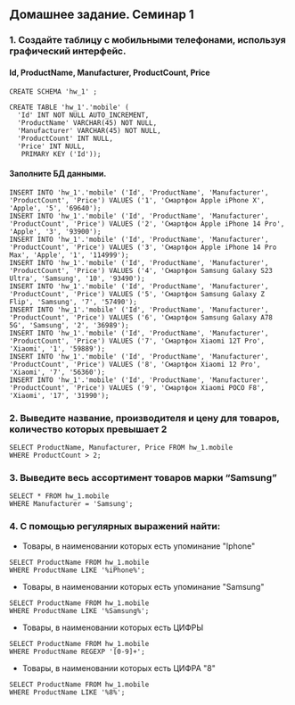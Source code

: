 ## Домашнее задание. Семинар 1

### 1. 	Создайте таблицу с мобильными телефонами, используя графический интерфейс. 

#### Id, ProductName, Manufacturer, ProductCount, Price 

```
CREATE SCHEMA 'hw_1' ;

CREATE TABLE 'hw_1'.'mobile' (
  'Id' INT NOT NULL AUTO_INCREMENT,
  'ProductName' VARCHAR(45) NOT NULL,
  'Manufacturer' VARCHAR(45) NOT NULL,
  'ProductCount' INT NULL,
  'Price' INT NULL,
   PRIMARY KEY ('Id'));
```

#### Заполните БД данными.
```
INSERT INTO 'hw_1'.'mobile' ('Id', 'ProductName', 'Manufacturer', 'ProductCount', 'Price') VALUES ('1', 'Смартфон Apple iPhone X', 'Apple', '5', '69640');
INSERT INTO 'hw_1'.'mobile' ('Id', 'ProductName', 'Manufacturer', 'ProductCount', 'Price') VALUES ('2', 'Смартфон Apple iPhone 14 Pro', 'Apple', '3', '93900');
INSERT INTO 'hw_1'.'mobile' ('Id', 'ProductName', 'Manufacturer', 'ProductCount', 'Price') VALUES ('3', 'Смартфон Apple iPhone 14 Pro Max', 'Apple', '1', '114999');
INSERT INTO 'hw_1'.'mobile' ('Id', 'ProductName', 'Manufacturer', 'ProductCount', 'Price') VALUES ('4', 'Смартфон Samsung Galaxy S23 Ultra', 'Samsung', '10', '93490');
INSERT INTO 'hw_1'.'mobile' ('Id', 'ProductName', 'Manufacturer', 'ProductCount', 'Price') VALUES ('5', 'Смартфон Samsung Galaxy Z Flip', 'Samsung', '7', '57490');
INSERT INTO 'hw_1'.'mobile' ('Id', 'ProductName', 'Manufacturer', 'ProductCount', 'Price') VALUES ('6', 'Смартфон Samsung Galaxy A78 5G', 'Samsung', '2', '36989');
INSERT INTO 'hw_1'.'mobile' ('Id', 'ProductName', 'Manufacturer', 'ProductCount', 'Price') VALUES ('7', 'Смартфон Xiaomi 12T Pro', 'Xiaomi', '1', '59889');
INSERT INTO 'hw_1'.'mobile' ('Id', 'ProductName', 'Manufacturer', 'ProductCount', 'Price') VALUES ('8', 'Смартфон Xiaomi 12 Pro', 'Xiaomi', '7', '56360');
INSERT INTO 'hw_1'.'mobile' ('Id', 'ProductName', 'Manufacturer', 'ProductCount', 'Price') VALUES ('9', 'Смартфон Xiaomi POCO F8', 'Xiaomi', '17', '31990');
```

### 2. Выведите название, производителя и цену для товаров, количество которых превышает 2
```
SELECT ProductName, Manufacturer, Price FROM hw_1.mobile
WHERE ProductCount > 2;
```

### 3. Выведите весь ассортимент товаров марки “Samsung”
```
SELECT * FROM hw_1.mobile
WHERE Manufacturer = 'Samsung';
```

### 4. С помощью регулярных выражений найти:

* Товары, в наименовании которых есть упоминание "Iphone"
```
SELECT ProductName FROM hw_1.mobile
WHERE ProductName LIKE '%iPhone%';
```

* Товары, в наименовании которых есть упоминание "Samsung"
```
SELECT ProductName FROM hw_1.mobile
WHERE ProductName LIKE '%Samsung%';
```

* Товары, в наименовании которых есть ЦИФРЫ
```
SELECT ProductName FROM hw_1.mobile
WHERE ProductName REGEXP '[0-9]+';
```

* Товары, в наименовании которых есть ЦИФРА "8"
```
SELECT ProductName FROM hw_1.mobile
WHERE ProductName LIKE '%8%';
```
